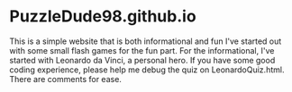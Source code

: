 # PuzzleDude98.github.io
This is a simple website that is both informational and fun
I've started out with some small flash games for the fun part.
For the informational, I've started with Leonardo da Vinci, a personal hero.
If you have some good coding experience, please help me debug the quiz on LeonardoQuiz.html. There are comments for ease.
